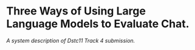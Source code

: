 # Three Ways of Using Large Language Models to Evaluate Chat.  

_A system description of Dstc11 Track 4 submission._
